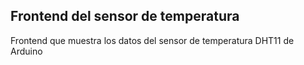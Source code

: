 ## Frontend del sensor de temperatura  
Frontend que muestra los datos del sensor de temperatura DHT11 de Arduino
